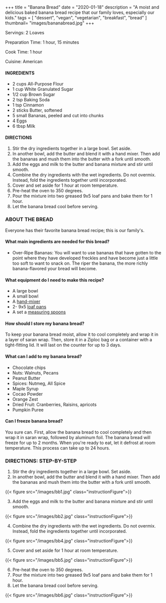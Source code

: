 +++
title = "Banana Bread"
date = "2020-01-18"
description = "A moist and delicious baked banana bread recipe that our family loves, especially our kids."
tags = [
    "dessert",
    "vegan",
    "vegetarian",
    "breakfast",
    "bread"
]
thumbnail= "images/bananabread.jpg"
+++

Servings: 2 Loaves <!--more-->

Preparation Time: 1 hour, 15 minutes 

Cook Time: 1 hour 

Cuisine: American

#### INGREDIENTS

* 2 cups All-Purpose Flour 
* 1 cup White Granulated Sugar
* 1/2 cup Brown Sugar
* 2 tsp Baking Soda
* 1 tsp Cinnamon  
* 2 sticks Butter, softened 
* 5 small Bananas, peeled and cut into chunks 
* 4 Eggs 
* 6 tbsp Milk 

#### DIRECTIONS 

1. Stir the dry ingredients together in a large bowl. Set aside. 
2. In another bowl, add the butter and blend it with a hand mixer. Then add the bananas and mush them into the butter with a fork until smooth. 
3. Add the eggs and milk to the butter and banana mixture and stir until smooth. 
4. Combine the dry ingredients with the wet ingredients. Do not overmix. Instead, fold the ingredients together until incorporated.
5. Cover and set aside for 1 hour at room temperature. 
6. Pre-heat the oven to 350 degrees. 
7. Pour the mixture into two greased 9x5 loaf pans and bake them for 1 hour. 
8. Let the banana bread cool before serving. 

### ABOUT THE BREAD 

Everyone has their favorite banana bread recipe; this is our family's. 

#### What main ingredients are needed for this bread?

* Over-Ripe Bananas: You will want to use bananas that have gotten to the point where they have developed freckles and have become just a little too soft to want to snack on. The riper the banana, the more richly banana-flavored your bread will become. 

#### What equipment do I need to make this recipe?

* A large bowl
* A small bowl
* A [hand-mixer](https://amzn.to/2OXaeEn) 
* 2- 9x5 [loaf pans](https://amzn.to/3lhGhv0)
* A set a [measuring spoons](https://amzn.to/3qIy2cl) 

#### How should I store my banana bread? 

To keep your banana bread moist, allow it to cool completely and wrap it in a layer of saran wrap. Then, store it in a Ziploc bag or a container with a tight-fitting lid. It will last on the counter for up to 3 days. 

#### What can I add to my banana bread?

* Chocolate chips 
* Nuts: Walnuts, Pecans
* Peanut Butter 
* Spices: Nutmeg, All Spice
* Maple Syrup 
* Cocao Powder
* Orange Zest 
* Dried Fruit: Cranberries, Raisins, apricots
* Pumpkin Puree 

#### Can I freeze banana bread?

You sure can. First, allow the banana bread to cool completely and then wrap it in saran wrap, followed by aluminum foil. The banana bread will freeze for up to 2 months. When you're ready to eat, let it defrost at room temperature. This process can take up to 24 hours. 

### DIRECTIONS: STEP-BY-STEP

1. Stir the dry ingredients together in a large bowl. Set aside. 
2. In another bowl, add the butter and blend it with a hand mixer. Then add the bananas and mush them into the butter with a fork until smooth. 

{{< figure src="/images/bb1.jpg" class="instructionFigure">}}

3. Add the eggs and milk to the butter and banana mixture and stir until smooth. 

{{< figure src="/images/bb2.jpg" class="instructionFigure">}}

4. Combine the dry ingredients with the wet ingredients. Do not overmix. Instead, fold the ingredients together until incorporated.

{{< figure src="/images/bb4.jpg" class="instructionFigure">}}

5. Cover and set aside for 1 hour at room temperature. 

{{< figure src="/images/bb5.jpg" class="instructionFigure">}}
 
6. Pre-heat the oven to 350 degrees. 
7. Pour the mixture into two greased 9x5 loaf pans and bake them for 1 hour. 
8. Let the banana bread cool before serving. 

{{< figure src="/images/bb6.jpg" class="instructionFigure">}}

